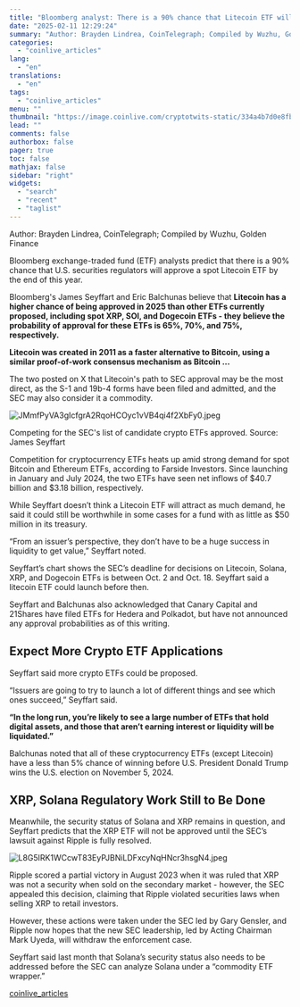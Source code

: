 ```yaml
---
title: "Bloomberg analyst: There is a 90% chance that Litecoin ETF will be approved this year"
date: "2025-02-11 12:29:24"
summary: "Author: Brayden Lindrea, CoinTelegraph; Compiled by Wuzhu, Golden FinanceBloomberg exchange-traded fund (ETF) analysts predict that there is a 90% chance that U.S. securities regulators will approve a spot Litecoin ETF by the end of this year.Bloomberg's James Seyffart and Eric Balchunas believe that Litecoin has a higher chance of being..."
categories:
  - "coinlive_articles"
lang:
  - "en"
translations:
  - "en"
tags:
  - "coinlive_articles"
menu: ""
thumbnail: "https://image.coinlive.com/cryptotwits-static/334a4b7d0e8fba5cd89f0d2759266f99.jpg"
lead: ""
comments: false
authorbox: false
pager: true
toc: false
mathjax: false
sidebar: "right"
widgets:
  - "search"
  - "recent"
  - "taglist"
---
```


Author: Brayden Lindrea, CoinTelegraph; Compiled by Wuzhu, Golden Finance

Bloomberg exchange-traded fund (ETF) analysts predict that there is a 90% chance that U.S. securities regulators will approve a spot Litecoin ETF by the end of this year.

Bloomberg's James Seyffart and Eric Balchunas believe that **Litecoin has a higher chance of being approved in 2025 than other ETFs currently proposed, including spot XRP, SOl, and Dogecoin ETFs - they believe the probability of approval for these ETFs is 65%, 70%, and 75%, respectively.**

**Litecoin was created in 2011 as a faster alternative to Bitcoin, using a similar proof-of-work consensus mechanism as Bitcoin ...** 

The two posted on X that Litecoin's path to SEC approval may be the most direct, as the S-1 and 19b-4 forms have been filed and admitted, and the SEC may also consider it a commodity.

![JMmfPyVA3gIcfgrA2RqoHCOyc1vVB4qi4f2XbFy0.jpeg](https://img.jinse.cn/7348063_watermarknone.png "7348063")

Competing for the SEC's list of candidate crypto ETFs approved. Source: James Seyffart

Competition for cryptocurrency ETFs heats up amid strong demand for spot Bitcoin and Ethereum ETFs, according to Farside Investors. Since launching in January and July 2024, the two ETFs have seen net inflows of $40.7 billion and $3.18 billion, respectively.

While Seyffart doesn’t think a Litecoin ETF will attract as much demand, he said it could still be worthwhile in some cases for a fund with as little as $50 million in its treasury.

“From an issuer’s perspective, they don’t have to be a huge success in liquidity to get value,” Seyffart noted.

Seyffart’s chart shows the SEC’s deadline for decisions on Litecoin, Solana, XRP, and Dogecoin ETFs is between Oct. 2 and Oct. 18. Seyffart said a litecoin ETF could launch before then.

Seyffart and Balchunas also acknowledged that Canary Capital and 21Shares have filed ETFs for Hedera and Polkadot, but have not announced any approval probabilities as of this writing.

Expect More Crypto ETF Applications
-----------------------------------

Seyffart said more crypto ETFs could be proposed.

“Issuers are going to try to launch a lot of different things and see which ones succeed,” Seyffart said.

**“In the long run, you’re likely to see a large number of ETFs that hold digital assets, and those that aren’t earning interest or liquidity will be liquidated.”**

Balchunas noted that all of these cryptocurrency ETFs (except Litecoin) have a less than 5% chance of winning before U.S. President Donald Trump wins the U.S. election on November 5, 2024.

XRP, Solana Regulatory Work Still to Be Done
--------------------------------------------

Meanwhile, the security status of Solana and XRP remains in question, and Seyffart predicts that the XRP ETF will not be approved until the SEC’s lawsuit against Ripple is fully resolved.

![L8G5IRK1WCcwT83EyPJBNiLDFxcyNqHNcr3hsgN4.jpeg](https://img.jinse.cn/7348064_watermarknone.png "7348064")

Ripple scored a partial victory in August 2023 when it was ruled that XRP was not a security when sold on the secondary market - however, the SEC appealed this decision, claiming that Ripple violated securities laws when selling XRP to retail investors.

However, these actions were taken under the SEC led by Gary Gensler, and Ripple now hopes that the new SEC leadership, led by Acting Chairman Mark Uyeda, will withdraw the enforcement case.

Seyffart said last month that Solana’s security status also needs to be addressed before the SEC can analyze Solana under a “commodity ETF wrapper.”

[coinlive_articles](https://www.coinlive.com/news/bloomberg-analyst-there-is-a-90-chance-that-litecoin-etf)
